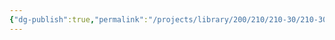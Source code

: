 ```yaml
---
{"dg-publish":true,"permalink":"/projects/library/200/210/210-30/210-30/","noteIcon":"0","created":"2024-01-31T10:10:26.866+09:00","updated":"2024-02-05T10:53:07.691+09:00"}
---
```


